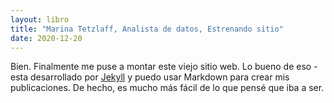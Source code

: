 ```yaml
---
layout: libro
title: "Marina Tetzlaff, Analista de datos, Estrenando sitio"
date: 2020-12-20
---
```


Bien. Finalmente me puse a montar este viejo sitio web. Lo bueno de eso - esta desarrollado por [Jekyll](http://jekyllrb.com) y puedo usar Markdown para crear mis publicaciones. De hecho, es mucho más fácil de lo que pensé que iba a ser.
